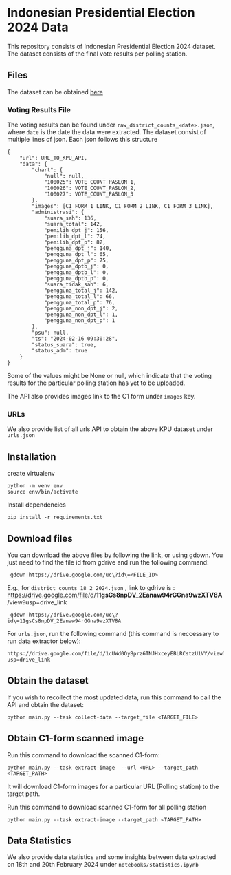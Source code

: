 # Indonesian Presidential Election 2024 Data

This repository consists of Indonesian Presidential Election 2024 dataset. The dataset consists of the final vote results per polling station.

## Files

The dataset can be obtained [here](https://drive.google.com/drive/folders/1rf9uyAhKSJSwMmq4nWY4M3xI0rdDWEAP?usp=sharing)

### Voting Results File
The voting results can be found under `raw_district_counts_<date>.json`, where `date` is the date the data were extracted.
The dataset consist of multiple lines of json. Each json follows this structure
```
{
	"url": URL_TO_KPU_API, 
	"data": {
		"chart": {
			"null": null,
			"100025": VOTE_COUNT_PASLON_1,
			"100026": VOTE_COUNT_PASLON_2,
			"100027": VOTE_COUNT_PASLON_3
		}, 
		"images": [C1_FORM_1_LINK, C1_FORM_2_LINK, C1_FORM_3_LINK], 
		"administrasi": {
			"suara_sah": 136,
			"suara_total": 142,
			"pemilih_dpt_j": 156,
			"pemilih_dpt_l": 74,
			"pemilih_dpt_p": 82,
			"pengguna_dpt_j": 140,
			"pengguna_dpt_l": 65,
			"pengguna_dpt_p": 75,
			"pengguna_dptb_j": 0,
			"pengguna_dptb_l": 0,
			"pengguna_dptb_p": 0,
			"suara_tidak_sah": 6,
			"pengguna_total_j": 142,
			"pengguna_total_l": 66,
			"pengguna_total_p": 76,
			"pengguna_non_dpt_j": 2, 
			"pengguna_non_dpt_l": 1, 
			"pengguna_non_dpt_p": 1
		}, 
		"psu": null, 
		"ts": "2024-02-16 09:30:28", 
		"status_suara": true, 
		"status_adm": true
	}
}
```
Some of the values might be None or null, which indicate that the voting results for the particular polling station has yet to be uploaded.

The API also provides images link to the C1 form under `images` key.

### URLs
We also provide list of all urls API to obtain the above KPU dataset under `urls.json`

## Installation
create virtualenv
```
python -m venv env
source env/bin/activate
```
Install dependencies
```
pip install -r requirements.txt
```

## Download files
You can download the above files by following the link, or using gdown.
You just need to find the file id from gdrive and run the following command:
```
 gdown https://drive.google.com/uc\?id\=<FILE_ID>
```
E.g., for `district_counts_18_2_2024.json` , link to gdrive is : https://drive.google.com/file/d/<b>11gsCs8npDV_2Eanaw94rGGna9wzXTV8A</b>/view?usp=drive_link
```
 gdown https://drive.google.com/uc\?id\=11gsCs8npDV_2Eanaw94rGGna9wzXTV8A
```
For `urls.json`, run the following command (this command is neccessary to run data extractor below):
```
https://drive.google.com/file/d/1cUWd0OyBprz6TNJHxceyEBLRCstzU1VY/view?usp=drive_link
```

## Obtain the dataset
If you wish to recollect the most updated data, run this command to call the API and obtain the dataset:
```
python main.py --task collect-data --target_file <TARGET_FILE>
```


## Obtain C1-form scanned image

Run this command to download the scanned C1-form:
```
python main.py --task extract-image  --url <URL> --target_path <TARGET_PATH> 
```
It will download C1-form images for a particular URL (Polling station) to the target path.

Run this command to download scanned C1-form for all polling station

```
python main.py --task extract-image --target_path <TARGET_PATH> 
```

## Data Statistics
We also provide data statistics and some insights between data extracted on 18th and 20th February 2024 under `notebooks/statistics.ipynb`